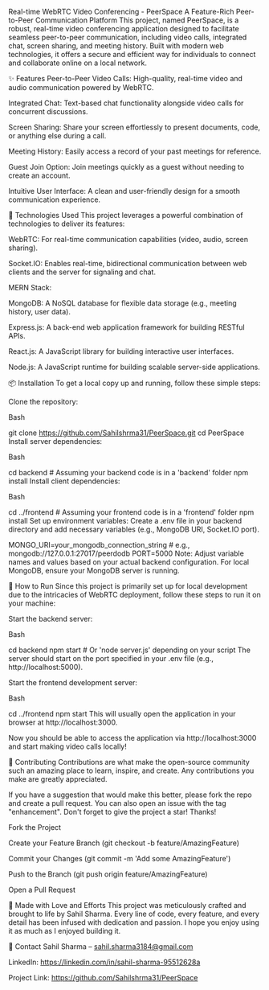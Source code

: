 Real-time WebRTC Video Conferencing - PeerSpace
A Feature-Rich Peer-to-Peer Communication Platform
This project, named PeerSpace, is a robust, real-time video conferencing application designed to facilitate seamless peer-to-peer communication, including video calls, integrated chat, screen sharing, and meeting history. Built with modern web technologies, it offers a secure and efficient way for individuals to connect and collaborate online on a local network.

✨ Features
Peer-to-Peer Video Calls: High-quality, real-time video and audio communication powered by WebRTC.

Integrated Chat: Text-based chat functionality alongside video calls for concurrent discussions.

Screen Sharing: Share your screen effortlessly to present documents, code, or anything else during a call.

Meeting History: Easily access a record of your past meetings for reference.

Guest Join Option: Join meetings quickly as a guest without needing to create an account.

Intuitive User Interface: A clean and user-friendly design for a smooth communication experience.

🚀 Technologies Used
This project leverages a powerful combination of technologies to deliver its features:

WebRTC: For real-time communication capabilities (video, audio, screen sharing).

Socket.IO: Enables real-time, bidirectional communication between web clients and the server for signaling and chat.

MERN Stack:

MongoDB: A NoSQL database for flexible data storage (e.g., meeting history, user data).

Express.js: A back-end web application framework for building RESTful APIs.

React.js: A JavaScript library for building interactive user interfaces.

Node.js: A JavaScript runtime for building scalable server-side applications.

📦 Installation
To get a local copy up and running, follow these simple steps:

Clone the repository:

Bash

git clone https://github.com/Sahilshrma31/PeerSpace.git
cd PeerSpace
Install server dependencies:

Bash

cd backend # Assuming your backend code is in a 'backend' folder
npm install
Install client dependencies:

Bash

cd ../frontend # Assuming your frontend code is in a 'frontend' folder
npm install
Set up environment variables:
Create a .env file in your backend directory and add necessary variables (e.g., MongoDB URI, Socket.IO port).

MONGO_URI=your_mongodb_connection_string # e.g., mongodb://127.0.0.1:27017/peerdodb
PORT=5000
Note: Adjust variable names and values based on your actual backend configuration. For local MongoDB, ensure your MongoDB server is running.

🏃 How to Run
Since this project is primarily set up for local development due to the intricacies of WebRTC deployment, follow these steps to run it on your machine:

Start the backend server:

Bash

cd backend
npm start # Or 'node server.js' depending on your script
The server should start on the port specified in your .env file (e.g., http://localhost:5000).

Start the frontend development server:

Bash

cd ../frontend
npm start
This will usually open the application in your browser at http://localhost:3000.

Now you should be able to access the application via http://localhost:3000 and start making video calls locally!

🤝 Contributing
Contributions are what make the open-source community such an amazing place to learn, inspire, and create. Any contributions you make are greatly appreciated.

If you have a suggestion that would make this better, please fork the repo and create a pull request. You can also open an issue with the tag "enhancement". Don't forget to give the project a star! Thanks!

Fork the Project

Create your Feature Branch (git checkout -b feature/AmazingFeature)

Commit your Changes (git commit -m 'Add some AmazingFeature')

Push to the Branch (git push origin feature/AmazingFeature)

Open a Pull Request
 
💖 Made with Love and Efforts
This project was meticulously crafted and brought to life by Sahil Sharma. Every line of code, every feature, and every detail has been infused with dedication and passion. I hope you enjoy using it as much as I enjoyed building it.

📧 Contact
Sahil Sharma – sahil.sharma3184@gmail.com

LinkedIn: https://linkedin.com/in/sahil-sharma-95512628a

Project Link: https://github.com/Sahilshrma31/PeerSpace
